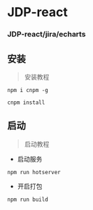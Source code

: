 # JDP-react
### JDP-react/jira/echarts


## 安装
> 安装教程

```
npm i cnpm -g

cnpm install
```

## 启动
> 启动教程

- 启动服务

```
npm run hotserver
```

- 开启打包

```
npm run build
```
